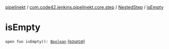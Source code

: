 [pipelinekt](../../index.md) / [com.code42.jenkins.pipelinekt.core.step](../index.md) / [NestedStep](index.md) / [isEmpty](./is-empty.md)

# isEmpty

`open fun isEmpty(): `[`Boolean`](https://kotlinlang.org/api/latest/jvm/stdlib/kotlin/-boolean/index.html) [(source)](https://github.com/code42/pipelinekt/tree/master/core/src/main/kotlin/com/code42/jenkins/pipelinekt/core/step/NestedStep.kt#L6)